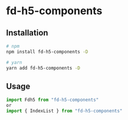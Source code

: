 # fd-h5-components

## Installation

```bash
# npm
npm install fd-h5-components -D

# yarn
yarn add fd-h5-components -D

```

## Usage

```javascript
import Fdh5 from "fd-h5-components"
or
import { IndexList } from "fd-h5-components"
```
